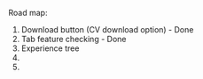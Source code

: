 Road map: 

1. Download button (CV download option) - Done
2. Tab feature checking - Done
3. Experience tree
4.
5.
